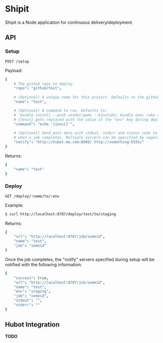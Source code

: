 # Shipit
Shipit is a Node application for continuous delivery/deployment.

## API

### Setup

```
POST /setup
```

Payload:

```coffeescript
{
    # The github repo to deploy.
    "repo": "github/test",
    
    # (Optional) A unique name for this project. Defaults to the github repo name
    "name": "test",

    # (Optional) A command to run. Defaults to:
    # `bundle install --path vendor/gems --binstubs; bundle exec rake deploy:{{env}}`
    # {{env}} gets replaced with the value of the "env" key during deploy.
    "command": "echo '{{env}}'",
    
    # (Optional) Send post data with stdout, stderr and status code to the url specified 
    # when a job completes. Multiple servers can be specified by seperating them with spaces
    "notify": "http://hubot.me.com:8989/ http://something:5555/"
}
```

Returns:

```coffeescript
{
    "name": "test"
}
```

### Deploy
`GET /deploy/:name/to/:env`

Example:

```bash
$ curl http://localhost:8787/deploy/test/to/staging
```

Returns:

```coffeescript
{
    "url": "http://localhost:8787/job/someid",
    "name": "test",
    "job": "someid"
}
```

Once the job completes, the "notify" servers specified during setup will be notified with the following information:

```coffeescript
{
    "success": true,
    "url": "http://localhost:8787/job/someid",
    "name": "test",
    "env": "staging",
    "job": "someid",
    "stdout": "",
    "stderr": ""
}
```

## Hubot Integration
**TODO**
